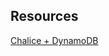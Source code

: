 ## Resources

[Chalice + DynamoDB](https://auth0.com/blog/how-to-create-crud-rest-api-with-aws-chalice/)